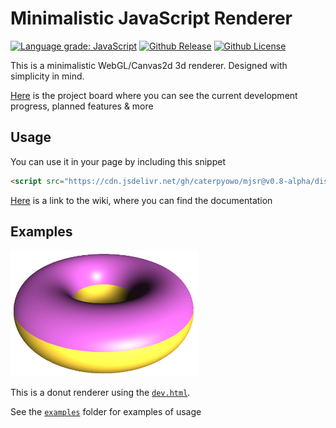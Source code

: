 # Minimalistic JavaScript Renderer

[![Language grade: JavaScript][lgtm]](https://lgtm.com/projects/g/CaterpyOwO/mjsr/context:javascript)
[![Github Release][release]](https://github.com/CaterpyOwO/mjsr/releases/latest)
[![Github License][license]](https://github.com/CaterpyOwO/mjsr/blob/master/LICENSE)

[lgtm]: https://img.shields.io/lgtm/grade/javascript/g/CaterpyOwO/mjsr.svg?logo=lgtm&logoWidth=18
[license]: https://img.shields.io/github/license/CaterpyOwO/mjsr
[release]: https://img.shields.io/github/v/release/CaterpyOwO/mjsr

This is a minimalistic WebGL/Canvas2d 3d renderer.
Designed with simplicity in mind.

[Here](https://github.com/CaterpyOwO/mjsr/projects) is the project board where you can see the current development progress, planned features & more

## Usage

You can use it in your page by including this snippet

```html
<script src="https://cdn.jsdelivr.net/gh/caterpyowo/mjsr@v0.8-alpha/dist/mjsr.min.js"></script>
```

[Here](https://github.com/CaterpyOwO/mjsr/wiki) is a link to the wiki, where you can find the documentation

## Examples

<img src="./examples/donut.png" width="300px" alt="A image of a donut">

This is a donut renderer using the [`dev.html`](./src/dev.html).

See the [`examples`](examples) folder for examples of usage
